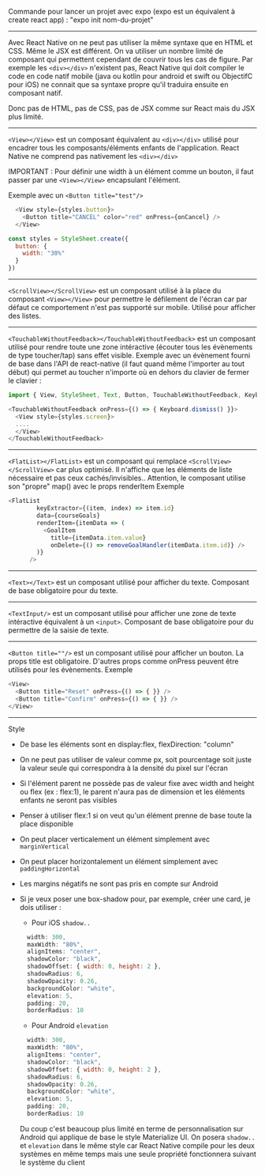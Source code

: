 Commande pour lancer un projet avec expo (expo est un équivalent à create react app) : "expo init nom-du-projet"



--------------------------------
Avec React Native on ne peut pas utiliser la même syntaxe que en HTML et CSS. Même le JSX est différent. On va utiliser un nombre limité de composant qui permettent cependant de couvrir tous les cas de figure.
Par exemple les `<div></div>` n'existent pas, React Native qui doit compiler le code en code natif mobile (java ou kotlin pour android et swift ou ObjectifC pour iOS) ne connait que sa syntaxe propre qu'il traduira ensuite en composant natif.

Donc pas de HTML, pas de CSS, pas de JSX comme sur React mais du JSX plus limité.



---------------------------------
`<View></View>` est un composant équivalent au `<div></div>` utilisé pour encadrer tous les composants/éléments enfants de l'application. React Native ne comprend pas nativement les `<div></div>`

IMPORTANT : Pour définir une width à un élément comme un bouton, il faut passer par une `<View></View>` encapsulant l'élément.

Exemple avec un `<Button title="test"/>`
```javascript
  <View style={styles.button}>
    <Button title="CANCEL" color="red" onPress={onCancel} />
  </View>

const styles = StyleSheet.create({
  button: {
    width: "30%"
  }
})
```

--------------------------------
`<ScrollView></ScrollView>` est un composant utilisé à la place du composant `<View></View>` pour permettre le défilement de l'écran car par défaut ce comportement n'est pas supporté sur mobile. Utilisé pour afficher des listes.



--------------------------------
`<TouchableWithoutFeedback></TouchableWithoutFeedback>` est un composant utilisé pour rendre toute une zone intéractive (écouter tous les évènements de type toucher/tap) sans effet visible. 
Exemple avec un évènement fourni de base dans l'API de react-native (il faut quand même l'importer au tout début) qui permet au toucher n'importe où en dehors du clavier de fermer le clavier : 
```javascript
import { View, StyleSheet, Text, Button, TouchableWithoutFeedback, Keyboard } from 'react-native'

<TouchableWithoutFeedback onPress={() => { Keyboard.dismiss() }}>
  <View style={styles.screen}>
  ....
  </View>
</TouchableWithoutFeedback>
```


--------------------------------
`<FlatList></FlatList>` est un composant qui remplace `<ScrollView></ScrollView>` car plus optimisé. Il n'affiche que les éléments de liste nécessaire et pas ceux cachés/invisibles..
Attention, le composant utilise son "propre" map() avec le props renderItem
Exemple  
```javascript
<FlatList
        keyExtractor={(item, index) => item.id}
        data={courseGoals}
        renderItem={itemData => (
          <GoalItem
            title={itemData.item.value}
            onDelete={() => removeGoalHandler(itemData.item.id)} />
        )}
      />
```



--------------------------------
`<Text></Text>` est un composant utilisé pour afficher du texte. Composant de base obligatoire pour du texte.



--------------------------------
`<TextInput/>` est un composant utilisé pour afficher une zone de texte intéractive équivalent à un `<input>`. Composant de base obligatoire pour du permettre de la saisie de texte.



--------------------------------
`<Button title=""/>` est un composant utilisé pour afficher un bouton. La props title est obligatoire. D'autres props comme onPress peuvent être utilisés pour les évènements.
Exemple
```javascript
<View>
  <Button title="Reset" onPress={() => { }} />
  <Button title="Confirm" onPress={() => { }} />
</View>
```

--------------------------------
Style

- De base les éléments sont en display:flex, flexDirection: "column"

- On ne peut pas utiliser de valeur comme px, soit pourcentage soit juste la valeur seule qui correspondra à la densité du pixel sur l'écran

- Si l'élément parent ne possède pas de valeur fixe avec width and height ou flex (ex : flex:1), le parent n'aura pas de dimension et les éléments enfants ne seront pas visibles

- Penser à utiliser flex:1 si on veut qu'un élément prenne de base toute la place disponible

- On peut placer verticalement un élément simplement avec `marginVertical`

- On peut placer horizontalement un élément simplement avec `paddingHorizontal`

- Les margins négatifs ne sont pas pris en compte sur Android

- Si je veux poser une box-shadow pour, par exemple, créer une card, je dois utiliser :
  - Pour iOS `shadow..`
  ```javascript
    width: 300,
    maxWidth: "80%",
    alignItems: "center",
    shadowColor: "black",
    shadowOffset: { width: 0, height: 2 },
    shadowRadius: 6,
    shadowOpacity: 0.26,
    backgroundColor: "white",
    elevation: 5,
    padding: 20,
    borderRadius: 10
   ```
  - Pour Android `elevation`
  ```javascript
    width: 300,
    maxWidth: "80%",
    alignItems: "center",
    shadowColor: "black",
    shadowOffset: { width: 0, height: 2 },
    shadowRadius: 6,
    shadowOpacity: 0.26,
    backgroundColor: "white",
    elevation: 5,
    padding: 20,
    borderRadius: 10
  ```
  Du coup c'est beaucoup plus limité en terme de personnalisation sur Android qui applique de base le style Materialize UI. On posera `shadow..` et `elevation` dans le même style car React Native compile pour les deux systèmes en même temps mais une seule propriété fonctionnera suivant le système du client
